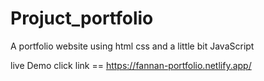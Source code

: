 # Projuct_portfolio
A portfolio website using html css and a little bit JavaScript


live Demo click link ==  https://fannan-portfolio.netlify.app/
